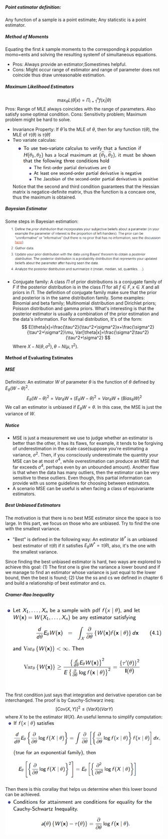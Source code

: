 ##### Point estimator definition:
Any function of a sample is a point estimate; Any staticstic is a point estimator.
##### Method of Moments
Equating the first $k$ sample moments to the corresponding $k$ population momo=ents and solving the resulting systemf of simultaneous equations.
- Pros: Always provide an estimator;Somestimes helpful.
- Cons: Might occur range of estimator and range of parameter does not coincide thus draw unreasonable estimation.
##### Maximum Likelihood Estimators
$$
\max_{\theta} L(\theta|x )=\Pi_{i=1}^n f(x_i|\theta)
$$
Pros: Range of MLE always coincides with the range of parameters. Also satisfy some optimal condition.
Cons: Sensitivity problem; Maximum problem might be hard to solve.
- Invariance Property: If $\hat{\theta}$ is the MLE of $\theta$, then for any function $\tau(\theta)$, the MLE  of $\tau(\theta)$ is $\tau(\hat{\theta})$
- Two variate calculas:
![](2019-12-15-22-02-04.png)
Notice that the second and third condition guarantees that the Hessian matrix is negatice-definite matrix, thus the function is a concave one, thus the maximum is obtained.
##### Bayesian Estimator
Some steps in Bayesian estimation:
![](2019-12-15-22-32-21.png)
- Conjugate family: A class $\Pi$ of prior distributions is a conjugate family of $F$ if the posterior distribution is in the class $\Pi$  for all $f\in F, x\in X$ and all priors in $\Pi$.
The definition of conjugate family make sure that the prior and posterior is in the same distribution family. Some examples: Binomial and beta family; Multinomial distribution and Dirichlet priors; Poisson distribution and gamma priors.
What's interesting is that the posterior estimator is usually a combination of the prior estimation and the data's information. For Normal distribution, It's of the form:
$$
E[\theta|x]=\frac{\tau^2}{\tau^2+\sigma^2}x+\frac{\sigma^2}{\tau^2+\sigma^2}\mu, Var[\theta|x]=\frac{\sigma^2\tau^2}{\tau^2+\sigma^2}
$$
Where $X-N(\theta,\sigma^2),\theta-N(\mu,\tau^2)$.
#### Method of Evaluating Estimates
##### MSE
Definition: An estimator $W$ of parameter $\theta$  is the function of $\theta$ defined by $E_{\theta}(W-\theta)^2$.
$$
E_{\theta}(W-\theta)^2=Var_{\theta}W+(E_{\theta}W-\theta)^2=Var_{\theta}W+(Bias_{\theta}W)^2
$$
We call an estimator is unbiased if $E_{\theta}W=\theta$. In this case, the MSE is just the variance of $W$.
##### Notice
- MSE is just a measurement we use to judge whether an estimator is better than the other, it has its flaws, for example, it tends to be forgiving of underestimation in the scale case(suppose you're estimating a variance, $σ^2$. Then, if you consciously underestimate the quantity your MSE can be at most $σ^4$, while overestimation can produce an MSE that far exceeds $σ^4$, perhaps even by an unbounded amount). Another flaw is that when the data has many outliers, then the estimator can be very sensitive to these outliers. Even though, this partial information can provide with us some guidelines for choosing between estimators.
- A scenario MSE can be useful is when facing a class of equivariante estimators.
##### Best Unbiased Estimators
The motivation is that there is no best MSE estimator since the space is too large. In this part, we focus on those who are unbiased. Try to find the one with the smallest variance.
- "Best" is defined in the following way: An estimator $W^*$ is an unbiased best estimator of $\tau(\theta)$ if it satisfies $E_{\theta}W^*=\tau(\theta)$, also, it's the one with the smallest variance.

Since finding the best unbiased estimator is hard, two ways are explored to achieve this goal: 
(1) The first one is give the variance a lower bound and if we manage to find an estimator whose variance is just equal to the lower bound, then the best is found; 
(2) Use the ss and cs we defined in chapter 6 and build a relationship of best estimator and cs.
##### Cramer-Rao Inequality
![](2019-12-16-19-00-27.png)
The first condition just says that integration and derivative operation can be interchanged. The proof is by Cauchy-Schwarz ineq:
$$
[Cov(X,Y)]^2\leq(VarX)(Var Y)
$$
where $X$ to be the estimator $W(X)$. 
An useful lemma to simplify computation:
![](2019-12-16-19-17-29.png)
Then there is this corallay that helps us determine when this lower bound can be achieved.
![](2019-12-16-19-19-04.png)
